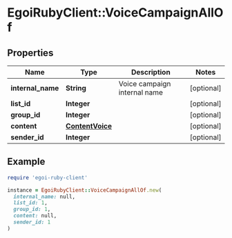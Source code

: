 # EgoiRubyClient::VoiceCampaignAllOf

## Properties

| Name | Type | Description | Notes |
| ---- | ---- | ----------- | ----- |
| **internal_name** | **String** | Voice campaign internal name | [optional] |
| **list_id** | **Integer** |  | [optional] |
| **group_id** | **Integer** |  | [optional] |
| **content** | [**ContentVoice**](ContentVoice.md) |  | [optional] |
| **sender_id** | **Integer** |  | [optional] |

## Example

```ruby
require 'egoi-ruby-client'

instance = EgoiRubyClient::VoiceCampaignAllOf.new(
  internal_name: null,
  list_id: 1,
  group_id: 1,
  content: null,
  sender_id: 1
)
```


